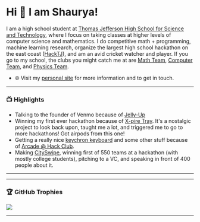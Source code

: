 
# Hi 👋 I am Shaurya! 
I am a high school student at [Thomas Jefferson High School for Science and Technology](https://tjhsst.fcps.edu/), where I focus on taking classes at higher levels of computer science and mathematics. I do competitive math + programming, machine learning research, organize the largest high school hackathon on the east coast ([HackTJ](https://hacktj.org)), and am an avid cricket watcher and player. If you go to my school, the clubs you might catch me at are [Math Team](https://tjvmt.com), [Computer Team](https://activities.tjhsst.edu/ict/), and [Physics Team](https://activities.tjhsst.edu/physics/).

- 🌐 Visit my [personal site](https://personal-site-psi-umber.vercel.app/) for more information and to get in touch.

---

### 📺 Highlights
- Talking to the founder of Venmo because of [Jelly-Up](https://github.com/Team-S-I-R/jelly-up)
- Winning my first ever hackathon because of [X-pire Tray](https://www.youtube.com/watch?v=vFZMirE9xl8). It's a nostalgic project to look back upon, taught me a lot, and triggered me to go to more hackathons! Got airpods from this one!
- Getting a really nice [keychron keyboard](https://www.amazon.com/dp/B09MNBP7YP?smid=A19P1OE43Y3F5A&th=1) and some other stuff because of [Arcade @ Hack Club](https://hackclub.com/arcade/).
- Making [CitySwipe](https://cityswipe.app), winning first of 550 teams at a hackathon (with mostly college students), pitching to a VC, and speaking in front of 400 people about it.

---

---

### 🏆 GitHub Trophies
![](https://github-profile-trophy.vercel.app/?username=ssbdragonfly&theme=tokyonight&no-frame=true&no-bg=false&margin-w=4)
</details>

---
